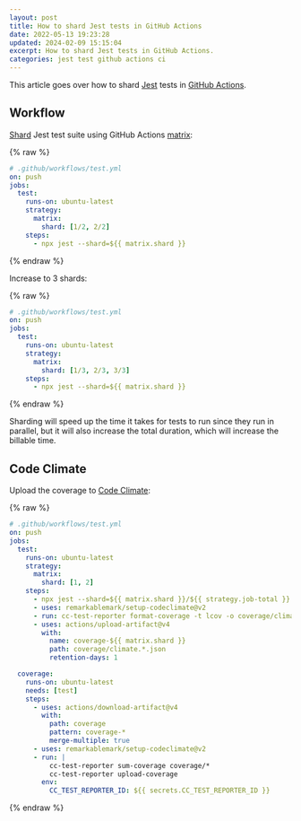 ```yaml
---
layout: post
title: How to shard Jest tests in GitHub Actions
date: 2022-05-13 19:23:28
updated: 2024-02-09 15:15:04
excerpt: How to shard Jest tests in GitHub Actions.
categories: jest test github actions ci
---
```


This article goes over how to shard [Jest](https://jestjs.io/) tests in [GitHub Actions](https://github.com/features/actions).

## Workflow

[Shard](https://jestjs.io/docs/cli#--shard) Jest test suite using GitHub Actions [matrix](https://docs.github.com/actions/using-jobs/using-a-matrix-for-your-jobs):

{% raw %}

```yml
# .github/workflows/test.yml
on: push
jobs:
  test:
    runs-on: ubuntu-latest
    strategy:
      matrix:
        shard: [1/2, 2/2]
    steps:
      - npx jest --shard=${{ matrix.shard }}
```

{% endraw %}

Increase to 3 shards:

{% raw %}

```yml
# .github/workflows/test.yml
on: push
jobs:
  test:
    runs-on: ubuntu-latest
    strategy:
      matrix:
        shard: [1/3, 2/3, 3/3]
    steps:
      - npx jest --shard=${{ matrix.shard }}
```

{% endraw %}

Sharding will speed up the time it takes for tests to run since they run in parallel, but it will also increase the total duration, which will increase the billable time.

## Code Climate

Upload the coverage to [Code Climate](https://docs.codeclimate.com/docs/configuring-test-coverage):

{% raw %}

```yml
# .github/workflows/test.yml
on: push
jobs:
  test:
    runs-on: ubuntu-latest
    strategy:
      matrix:
        shard: [1, 2]
    steps:
      - npx jest --shard=${{ matrix.shard }}/${{ strategy.job-total }}
      - uses: remarkablemark/setup-codeclimate@v2
      - run: cc-test-reporter format-coverage -t lcov -o coverage/climate.${{ matrix.shard }}.json
      - uses: actions/upload-artifact@v4
        with:
          name: coverage-${{ matrix.shard }}
          path: coverage/climate.*.json
          retention-days: 1

  coverage:
    runs-on: ubuntu-latest
    needs: [test]
    steps:
      - uses: actions/download-artifact@v4
        with:
          path: coverage
          pattern: coverage-*
          merge-multiple: true
      - uses: remarkablemark/setup-codeclimate@v2
      - run: |
          cc-test-reporter sum-coverage coverage/*
          cc-test-reporter upload-coverage
        env:
          CC_TEST_REPORTER_ID: ${{ secrets.CC_TEST_REPORTER_ID }}
```

{% endraw %}

